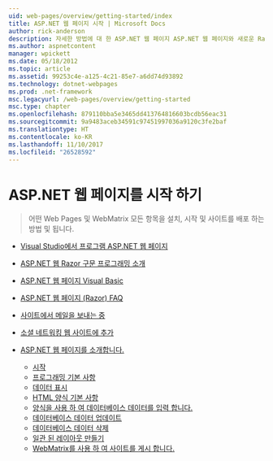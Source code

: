 ```yaml
---
uid: web-pages/overview/getting-started/index
title: ASP.NET 웹 페이지 시작 | Microsoft Docs
author: rick-anderson
description: 자세한 방법에 대 한 ASP.NET 웹 페이지 ASP.NET 웹 페이지와 새로운 Razor 구문은 서버 코드 HTML t로 결합 하는 빠르고 쉬우며 간편한 방법을 제공...
ms.author: aspnetcontent
manager: wpickett
ms.date: 05/18/2012
ms.topic: article
ms.assetid: 99253c4e-a125-4c21-85e7-a6dd74d93892
ms.technology: dotnet-webpages
ms.prod: .net-framework
msc.legacyurl: /web-pages/overview/getting-started
msc.type: chapter
ms.openlocfilehash: 879110bba5e3465dd413764816603bcdb56eac31
ms.sourcegitcommit: 9a9483aceb34591c97451997036a9120c3fe2baf
ms.translationtype: HT
ms.contentlocale: ko-KR
ms.lasthandoff: 11/10/2017
ms.locfileid: "26528592"
---
```

<a name="getting-started-with-aspnet-web-pages"></a>ASP.NET 웹 페이지를 시작 하기
====================
> 어떤 Web Pages 및 WebMatrix 모든 항목을 설치, 시작 및 사이트를 배포 하는 방법 및 됩니다.


- [Visual Studio에서 프로그램 ASP.NET 웹 페이지](program-asp-net-web-pages-in-visual-studio.md)
- [ASP.NET 웹 Razor 구문 프로그래밍 소개](introducing-razor-syntax-c.md)
- [ASP.NET 웹 페이지 Visual Basic](introducing-razor-syntax-vb.md)
- [ASP.NET 웹 페이지 (Razor) FAQ](aspnet-web-pages-razor-faq.md)
- [사이트에서 메일을 보내는 중](11-adding-email-to-your-web-site.md)
- [소셜 네트워킹 웹 사이트에 추가](13-adding-social-networking-to-your-web-site.md)
- [ASP.NET 웹 페이지를 소개합니다.](introducing-aspnet-web-pages-2/index.md)

    - [시작](introducing-aspnet-web-pages-2/getting-started.md)
    - [프로그래밍 기본 사항](introducing-aspnet-web-pages-2/intro-to-web-pages-programming.md)
    - [데이터 표시](introducing-aspnet-web-pages-2/displaying-data.md)
    - [HTML 양식 기본 사항](introducing-aspnet-web-pages-2/form-basics.md)
    - [양식을 사용 하 여 데이터베이스 데이터를 입력 합니다.](introducing-aspnet-web-pages-2/entering-data.md)
    - [데이터베이스 데이터 업데이트](introducing-aspnet-web-pages-2/updating-data.md)
    - [데이터베이스 데이터 삭제](introducing-aspnet-web-pages-2/deleting-data.md)
    - [일관 된 레이아웃 만들기](introducing-aspnet-web-pages-2/layouts.md)
    - [WebMatrix를 사용 하 여 사이트를 게시 합니다.](introducing-aspnet-web-pages-2/publishing.md)
